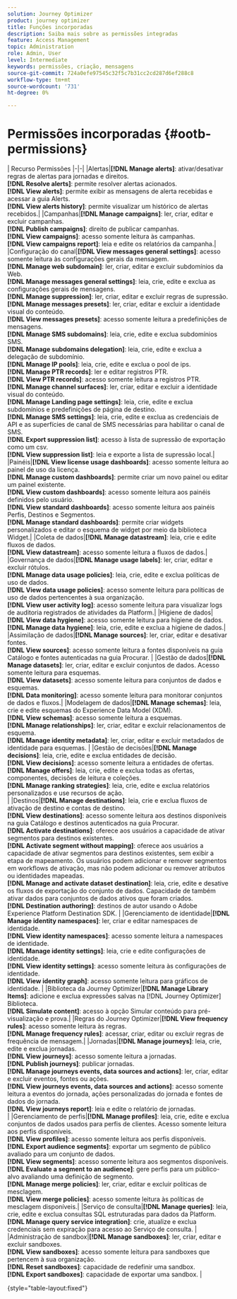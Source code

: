 ```yaml
---
solution: Journey Optimizer
product: journey optimizer
title: Funções incorporadas
description: Saiba mais sobre as permissões integradas
feature: Access Management
topic: Administration
role: Admin, User
level: Intermediate
keywords: permissões, criação, mensagens
source-git-commit: 724a0efe97545c32f5c7b31cc2cd287d6ef288c8
workflow-type: tm+mt
source-wordcount: '731'
ht-degree: 0%

---
```


# Permissões incorporadas {#ootb-permissions}

| Recurso Permissões |-|-| |Alertas|**[!DNL Manage alerts]**: ativar/desativar regras de alertas para jornadas e direitos.</br>**[!DNL Resolve alerts]**: permite resolver alertas acionados.</br>**[!DNL View alerts]**: permite exibir as mensagens de alerta recebidas e acessar a guia Alerts. </br>**[!DNL View alerts history]**: permite visualizar um histórico de alertas recebidos.| |Campanhas|**[!DNL Manage campaigns]**: ler, criar, editar e excluir campanhas.</br>**[!DNL Publish campaigns]**: direito de publicar campanhas.</br>**[!DNL View campaigns]**: acesso somente leitura às campanhas.</br>**[!DNL View campaigns report]**: leia e edite os relatórios da campanha.| |Configuração do canal|**[!DNL View messages general settings]**: acesso somente leitura às configurações gerais da mensagem.</br>**[!DNL Manage web subdomain]**: ler, criar, editar e excluir subdomínios da Web.</br>**[!DNL Manage messages general settings]**: leia, crie, edite e exclua as configurações gerais de mensagens.</br>**[!DNL Manage suppression]**: ler, criar, editar e excluir regras de supressão.</br>**[!DNL Manage messages presets]**: ler, criar, editar e excluir a identidade visual do conteúdo.</br>**[!DNL View messages presets]**: acesso somente leitura a predefinições de mensagens.</br>**[!DNL Manage SMS subdomains]**: leia, crie, edite e exclua subdomínios SMS.</br>**[!DNL Manage subdomains delegation]**: leia, crie, edite e exclua a delegação de subdomínio.</br>**[!DNL Manage IP pools]**: leia, crie, edite e exclua o pool de ips.</br>**[!DNL Manage PTR records]**: ler e editar registros PTR.</br>**[!DNL View PTR records]**: acesso somente leitura a registros PTR.</br>**[!DNL Manage channel surfaces]**: ler, criar, editar e excluir a identidade visual do conteúdo.</br>**[!DNL Manage Landing page settings]**: leia, crie, edite e exclua subdomínios e predefinições de página de destino.</br>**[!DNL Manage SMS settings]**: leia, crie, edite e exclua as credenciais de API e as superfícies de canal de SMS necessárias para habilitar o canal de SMS.</br>**[!DNL Export suppression list]**: acesso à lista de supressão de exportação como um csv.</br>**[!DNL View suppression list]**: leia e exporte a lista de supressão local.| |Painéis|**[!DNL View license usage dashboards]**: acesso somente leitura ao painel de uso da licença.</br>**[!DNL Manage custom dashboards]**: permite criar um novo painel ou editar um painel existente.</br>**[!DNL View custom dashboards]**: acesso somente leitura aos painéis definidos pelo usuário.</br>**[!DNL View standard dashboards]**: acesso somente leitura aos painéis Perfis, Destinos e Segmentos.</br>**[!DNL Manage standard dashboards]**: permite criar widgets personalizados e editar o esquema de widget por meio da biblioteca Widget.| |Coleta de dados|**[!DNL Manage datastream]**: leia, crie e edite fluxos de dados.</br>**[!DNL View datastream]**: acesso somente leitura a fluxos de dados.| |Governança de dados|**[!DNL Manage usage labels]**: ler, criar, editar e excluir rótulos.</br>**[!DNL Manage data usage policies]**: leia, crie, edite e exclua políticas de uso de dados.</br>**[!DNL View data usage policies]**: acesso somente leitura para políticas de uso de dados pertencentes à sua organização.</br>**[!DNL View user activity log]**: acesso somente leitura para visualizar logs de auditoria registrados de atividades da Platform.| |Higiene de dados|**[!DNL View data hygiene]**: acesso somente leitura para higiene de dados.</br>**[!DNL Manage data hygiene]**: leia, crie, edite e exclua a higiene de dados.| |Assimilação de dados|**[!DNL Manage sources]**: ler, criar, editar e desativar fontes.</br>**[!DNL View sources]**: acesso somente leitura a fontes disponíveis na guia Catálogo e fontes autenticadas na guia Procurar. | |Gestão de dados|**[!DNL Manage datasets]**: ler, criar, editar e excluir conjuntos de dados. Acesso somente leitura para esquemas.</br>**[!DNL View datasets]**: acesso somente leitura para conjuntos de dados e esquemas.</br>**[!DNL Data monitoring]**: acesso somente leitura para monitorar conjuntos de dados e fluxos.| |Modelagem de dados|**[!DNL Manage schemas]**: leia, crie e edite esquemas do Experience Data Model (XDM).</br>**[!DNL View schemas]**: acesso somente leitura a esquemas.</br>**[!DNL Manage relationships]**: ler, criar, editar e excluir relacionamentos de esquema.</br>**[!DNL Manage identity metadata]**: ler, criar, editar e excluir metadados de identidade para esquemas. | |Gestão de decisões|**[!DNL Manage decisions]**: leia, crie, edite e exclua entidades de decisão.</br>**[!DNL View decisions]**: acesso somente leitura a entidades de ofertas.</br>**[!DNL Manage offers]**: leia, crie, edite e exclua todas as ofertas, componentes, decisões de leitura e coleções.</br>**[!DNL Manage ranking strategies]**: leia, crie, edite e exclua relatórios personalizados e use recursos de ação.</br>| |Destinos|**[!DNL Manage destinations]**: leia, crie e exclua fluxos de ativação de destino e contas de destino.</br>**[!DNL View destinations]**: acesso somente leitura aos destinos disponíveis na guia Catálogo e destinos autenticados na guia Procurar.</br>**[!DNL Activate destinations]**: oferece aos usuários a capacidade de ativar segmentos para destinos existentes.</br>**[!DNL Activate segment without mapping]**: oferece aos usuários a capacidade de ativar segmentos para destinos existentes, sem exibir a etapa de mapeamento. Os usuários podem adicionar e remover segmentos em workflows de ativação, mas não podem adicionar ou remover atributos ou identidades mapeadas.</br>**[!DNL Manage and activate dataset destination]**: leia, crie, edite e desative os fluxos de exportação do conjunto de dados. Capacidade de também ativar dados para conjuntos de dados ativos que foram criados.</br>**[!DNL Destination authoring]**: destinos de autor usando o Adobe Experience Platform Destination SDK. | |Gerenciamento de identidade|**[!DNL Manage identity namespaces]**: ler, criar e editar namespaces de identidade.</br>**[!DNL View identity namespaces]**: acesso somente leitura a namespaces de identidade.</br>**[!DNL Manage identity settings]**: leia, crie e edite configurações de identidade.</br>**[!DNL View identity settings]**: acesso somente leitura às configurações de identidade.</br>**[!DNL View identity graph]**: acesso somente leitura para gráficos de identidade. | |Biblioteca da Journey Optimizer|**[!DNL Manage Library Items]**: adicione e exclua expressões salvas na [!DNL Journey Optimizer] Biblioteca.</br>**[!DNL Simulate content]**: acesso à opção Simular conteúdo para pré-visualização e prova.| |Regras do Journey Optimizer|**[!DNL View frequency rules]**: acesso somente leitura às regras.</br>**[!DNL Manage frequency rules]**: acessar, criar, editar ou excluir regras de frequência de mensagem.| |Jornadas|**[!DNL Manage journeys]**: leia, crie, edite e exclua jornadas.</br>**[!DNL View journeys]**: acesso somente leitura a jornadas.</br>**[!DNL Publish journeys]**: publicar jornadas.</br>**[!DNL Manage journeys events, data sources and actions]**: ler, criar, editar e excluir eventos, fontes ou ações.</br>**[!DNL View journeys events, data sources and actions]**: acesso somente leitura a eventos do jornada, ações personalizadas do jornada e fontes de dados do jornada.</br>**[!DNL View journeys report]**: leia e edite o relatório de jornadas.</br>| |Gerenciamento de perfis|**[!DNL Manage profiles]**: leia, crie, edite e exclua conjuntos de dados usados para perfis de clientes. Acesso somente leitura aos perfis disponíveis.</br>**[!DNL View profiles]**: acesso somente leitura aos perfis disponíveis.</br>**[!DNL Export audience segments]**: exportar um segmento de público avaliado para um conjunto de dados.</br>**[!DNL View segments]**: acesso somente leitura aos segmentos disponíveis.</br>**[!DNL Evaluate a segment to an audience]**: gere perfis para um público-alvo avaliando uma definição de segmento.</br>**[!DNL Manage merge policies]**: ler, criar, editar e excluir políticas de mesclagem.</br>**[!DNL View merge policies]**: acesso somente leitura às políticas de mesclagem disponíveis.| |Serviço de consulta|**[!DNL Manage queries]**: leia, crie, edite e exclua consultas SQL estruturadas para dados da Platform.</br>**[!DNL Manage query service integration]**: crie, atualize e exclua credenciais sem expiração para acesso ao Serviço de consulta. | |Administração de sandbox|**[!DNL Manage sandboxes]**: ler, criar, editar e excluir sandboxes.</br>**[!DNL View sandboxes]**: acesso somente leitura para sandboxes que pertencem à sua organização.</br>**[!DNL Reset sandboxes]**: capacidade de redefinir uma sandbox.</br>**[!DNL Export sandboxes]**: capacidade de exportar uma sandbox. |

{style="table-layout:fixed"}
